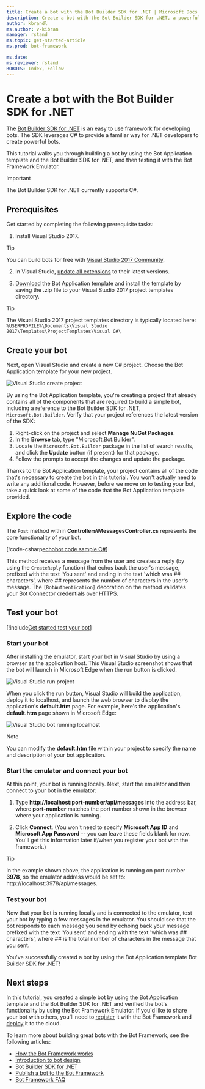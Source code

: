 ```yaml
---
title: Create a bot with the Bot Builder SDK for .NET | Microsoft Docs
description: Create a bot with the Bot Builder SDK for .NET, a powerful bot construction framework.
author: kbrandl
ms.author: v-kibran
manager: rstand
ms.topic: get-started-article
ms.prod: bot-framework

ms.date:
ms.reviewer: rstand
ROBOTS: Index, Follow
---
```

# Create a bot with the Bot Builder SDK for .NET

<!--
> [!div class="op_single_selector"]
> * [.NET](~/dotnet/getstarted.md)
> * [Node.js](~/nodejs/getstarted.md)
> * [Azure Bot Service](~/azure-bot-service/getstarted.md)
>
-->

The <a href="https://github.com/Microsoft/BotBuilder" target="_blank">Bot Builder SDK for .NET</a> is an easy to use framework for developing bots. The SDK leverages C# to provide a familiar way for .NET developers to create powerful bots.

This tutorial walks you through building a bot by using
the Bot Application template and the Bot Builder SDK for .NET,
and then testing it with the Bot Framework Emulator.

> [!IMPORTANT]
> The Bot Builder SDK for .NET currently supports C#.

## Prerequisites

Get started by completing the following prerequisite tasks:

1. Install Visual Studio 2017.  
> [!TIP]
> You can build bots for free with <a href="https://www.visualstudio.com/downloads/" target="_blank">Visual Studio 2017 Community</a>.

2. In Visual Studio, <a href="https://msdn.microsoft.com/en-us/library/dd997169.aspx" target="_blank">update all extensions</a> to their latest versions.

3. [Download](http://aka.ms/bf-bc-vstemplate) the Bot Application template
and install the template by saving the .zip file to your Visual Studio 2017 project templates directory.  
> [!TIP]
> The Visual Studio 2017 project templates directory is typically located here:
> `%USERPROFILE%\Documents\Visual Studio 2017\Templates\ProjectTemplates\Visual C#\`

## Create your bot

Next, open Visual Studio and create a new C# project. Choose the Bot Application template for your new project.

![Visual Studio create project](~/media/connector-getstarted-create-project.png)

By using the Bot Application template, you're creating a project that already contains all of the
components that are required to build a simple bot, including a reference to
the Bot Builder SDK for .NET, `Microsoft.Bot.Builder`. Verify that your project
references the latest version of the SDK:

1. Right-click on the project and select **Manage NuGet Packages**.
2. In the **Browse** tab, type "Microsoft.Bot.Builder".
3. Locate the `Microsoft.Bot.Builder` package in the list of search results, and click the **Update** button (if present) for that package.
4. Follow the prompts to accept the changes and update the package.

Thanks to the Bot Application template,
your project contains all of the code that's necessary to create the bot in this tutorial. You won't actually need to write any additional code.
However, before we move on to testing your bot,
take a quick look at some of the code that the Bot Application template provided.

## Explore the code

The `Post` method within **Controllers\MessagesController.cs** represents the
core functionality of your bot.

[!code-csharp[echobot code sample C#](~/includes/code/dotnet-getstarted.cs#echobot)]

This method receives a message from the user and creates a reply
(by using the `CreateReply` function) that echos back the user's message,
prefixed with the text 'You sent' and ending in the text 'which was *##* characters', where *##* represents the number of characters in the user's message.
The `[BotAuthentication]` decoration on the method validates your Bot Connector credentials over HTTPS.

## Test your bot

[!include[Get started test your bot](~/includes/snippet-getstarted-test-bot.md)]

### Start your bot

After installing the emulator, start your bot in Visual Studio by using a browser as the application host.
This Visual Studio screenshot shows that the bot will launch in Microsoft Edge when the run button is clicked.

![Visual Studio run project](~/media/connector-getstarted-start-bot-locally.png)

When you click the run button, Visual Studio will build the application, deploy it to localhost,
and launch the web browser to display the application's **default.htm** page.
For example, here's the application's **default.htm** page shown in Microsoft Edge:

![Visual Studio bot running localhost](~/media/connector-getstarted-bot-running-localhost.png)

> [!NOTE]
> You can modify the **default.htm** file within your project
> to specify the name and description of your bot application.

### Start the emulator and connect your bot

At this point, your bot is running locally.
Next, start the emulator and then connect to your bot in the emulator:

1. Type **http://localhost:port-number/api/messages** into the address bar, where **port-number** matches the port number shown in the browser where your application is running.

2. Click **Connect**. (You won't need to specify **Microsoft App ID** and **Microsoft App Password** -- you can leave these fields blank for now. You'll get this information later if/when you register your bot with the framework.)

> [!TIP]
> In the example shown above, the application is running on port number **3978**, so the emulator address would be set to: http://localhost:3978/api/messages.

### Test your bot

Now that your bot is running locally and is connected to the emulator, test your bot by typing a few messages in the emulator.
You should see that the bot responds to each message you send by echoing back your message prefixed with the text 'You sent'
and ending with the text 'which was *##* characters', where *##* is the total number of characters in the message that you sent.

You've successfully created a bot by using the Bot Application template Bot Builder SDK for .NET!

## Next steps

In this tutorial, you created a simple bot by using the Bot Application template and the Bot Builder SDK for .NET
and verified the bot's functionality by using the Bot Framework Emulator.
If you'd like to share your bot with others, you'll need to
[register](~/portal-register-bot.md) it with the Bot Framework and
[deploy](~/publish-bot-overview.md) it to the cloud.

To learn more about building great bots with the Bot Framework, see the following articles:

- [How the Bot Framework works](~/overview-how-bot-framework-works.md)
- [Introduction to bot design](~/bot-design-principles.md)
- [Bot Builder SDK for .NET](~/dotnet/index.md)
- [Publish a bot to the Bot Framework](~/publish-bot-overview.md)
- [Bot Framework FAQ](~/resources-bot-framework-faq.md)
